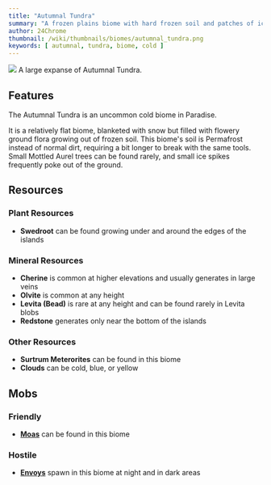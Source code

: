 ```yaml
---
title: "Autumnal Tundra"
summary: "A frozen plains biome with hard frozen soil and patches of ice"
author: 24Chrome
thumbnail: /wiki/thumbnails/biomes/autumnal_tundra.png
keywords: [ autumnal, tundra, biome, cold ]
---
```


<img src="/wiki/biomes/autumnal_tundra.png">
A large expanse of Autumnal Tundra.

## Features
The Autumnal Tundra is an uncommon cold biome in Paradise. 

It is a relatively flat biome, blanketed with snow but filled with flowery ground flora growing out of frozen soil. This biome's soil is Permafrost instead of normal dirt, requiring a bit longer to break with the same tools.
Small Mottled Aurel trees can be found rarely, and small ice spikes frequently poke out of the ground.


## Resources

### Plant Resources
* **Swedroot** can be found growing under and around the edges of the islands

### Mineral Resources
* **Cherine** is common at higher elevations and usually generates in large veins
* **Olvite** is common at any height
* **Levita (Bead)** is rare at any height and can be found rarely in Levita blobs
* **Redstone** generates only near the bottom of the islands

### Other Resources
* **Surtrum Meterorites** can be found in this biome
* **Clouds** can be cold, blue, or yellow

## Mobs

### Friendly
* **[Moas](/wiki/paradise-lost/mobs/moa/)** can be found in this biome


### Hostile
* **[Envoys](/wiki/paradise-lost/mobs/envoy/)** spawn in this biome at night and in dark areas


